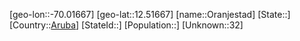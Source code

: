 ﻿---
location: [12.51667,-70.01667]
type: City
tags:
- geo/City


SpocWebEntityId: 35905
isDeleted: false
confidential: public

---
[geo-lon::-70.01667]
[geo-lat::12.51667]
[name::Oranjestad]
[State::]
[Country::[Aruba](geo/Continent/South-America/Aruba.md)]
[StateId::]
[Population::]
[Unknown::32]

